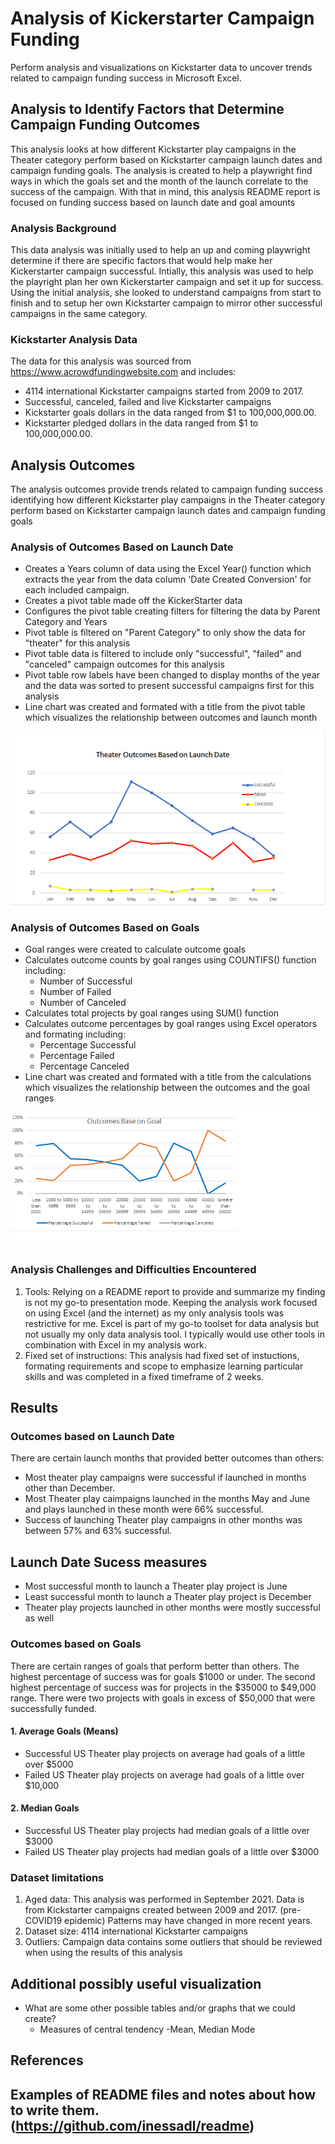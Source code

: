 # Analysis of Kickerstarter Campaign Funding

Perform analysis and visualizations on Kickstarter data to uncover trends related to campaign funding success in Microsoft Excel.

## Analysis to Identify Factors that Determine Campaign Funding Outcomes

This analysis looks at how different Kickstarter play campaigns in the Theater category perform based on Kickstarter campaign launch dates and campaign funding goals. The analysis is created to help a playwright find ways in which the goals set and the month of the launch correlate to the success of the campaign. 
With that in mind, this analysis README report is focused on funding success based on launch date and goal amounts

### Analysis Background
This data analysis was initially used to help an up and coming playwright determine if there are specific factors that would help make her Kickerstarter campaign successful. Intially, this analysis was used to help the playright plan her own Kickerstarter campaign and set it up for success. Using the initial analysis, she looked to understand campaigns from start to finish and to setup her own Kickstarter campaign to mirror other successful campaigns in the same category.


### Kickstarter Analysis Data
The data for this analysis was sourced from https://www.acrowdfundingwebsite.com and includes:
* 4114 international Kickstarter campaigns started from 2009 to 2017. 
* Successful, canceled, failed and live Kickstarter campaigns
* Kickstarter goals dollars in the data ranged from $1 to 100,000,000.00. 
* Kickstarter pledged dollars in the data ranged from $1 to 100,000,000.00. 

## Analysis Outcomes

The analysis outcomes provide trends related to campaign funding success identifying how different Kickstarter play campaigns in the Theater category perform based on Kickstarter campaign launch dates and campaign funding goals

### Analysis of Outcomes Based on Launch Date
* Creates a Years column of data using the Excel Year() function which extracts the year from the data column 'Date Created Conversion' for each included campaign.
* Creates a pivot table made off the KickerStarter data
* Configures the pivot table creating filters for filtering the data by Parent Category and Years
* Pivot table is filtered on "Parent Category" to only show the data for "theater" for this analysis
* Pivot table data is filtered to include only "successful", "failed" and "canceled" campaign outcomes for this analysis
* Pivot table row labels have been changed to display months of the year and the data was sorted to present successful campaigns first for this analysis
* Line chart was created and formated with a title from the pivot table which visualizes the relationship between outcomes and launch month

![Theater Outcomes versus Launch Date](/Theater_Outcomes_vs_Launch.png)

### Analysis of Outcomes Based on Goals
* Goal ranges were created to calculate outcome goals
* Calculates outcome counts by goal ranges using COUNTIFS() function including:
  * Number of Successful
  * Number of Failed
  * Number of Canceled
* Calculates total projects by goal ranges using SUM() function
* Calculates outcome percentages by goal ranges using Excel operators and formating including:
  * Percentage Successful
  * Percentage Failed
  * Percentage Canceled
* Line chart was created and formated with a title from the calculations which visualizes the relationship between the outcomes and the goal ranges

![Outcomes vs Goals](/Outcomes_vs_Goals.png)

### Analysis Challenges and Difficulties Encountered
1. Tools: Relying on a README report to provide and summarize my finding is not my go-to presentation mode. Keeping the analysis work focused on using Excel (and the internet) as my only analysis tools was restrictive for me. Excel is part of my go-to toolset for data analysis but not usually my only data analysis tool. I typically would use other tools in combination with Excel in my analysis work.
2. Fixed set of instructions: This analysis had fixed set of instuctions, formating requirements and scope to emphasize learning particular skills and was completed in a fixed timeframe of 2 weeks. 

## Results

### Outcomes based on Launch Date
There are certain launch months that provided better outcomes than others:
* Most theater play campaigns were successful if launched in months other than December. 
* Most Theater play caimpaigns launched in the months May and June and plays launched in these month were 66% successful. 
* Success of launching Theater play campaigns in other months was between 57% and 63% successful.

## Launch Date Sucess measures
* Most successful month to launch a Theater play project is June
* Least successful month to launch a Theater play project is December
* Theater play projects launched in other months were mostly successful as well
 
### Outcomes based on Goals
There are certain ranges of goals that perform better than others. The highest percentage of success was for goals $1000 or under. The second highest percentage of success was for projects in the $35000 to $49,000 range. There were two projects with goals in excess of $50,000 that were successfully funded. 

#### 1. Average Goals (Means)
* Successful US Theater play projects on average had goals of a little over $5000
* Failed US Theater play projects on average had goals of a little over $10,000

#### 2. Median Goals
* Successful US Theater play projects had median goals of a little over $3000
* Failed US Theater play projects had median goals of a little over $3000

### Dataset limitations
1. Aged data: This analysis was performed in September 2021. Data is from Kickstarter campaigns created between 2009 and 2017. (pre-COVID19 epidemic) Patterns may have changed in more recent years.
2. Dataset size: 4114 international Kickstarter campaigns
3. Outliers: Campaign data contains some outliers that should be reviewed when using the results of this analysis

## Additional possibly useful visualization 
- What are some other possible tables and/or graphs that we could create?
  - Measures of central tendency 
    -Mean, Median Mode

## References
## Examples of README files and notes about how to write them. (https://github.com/inessadl/readme)
